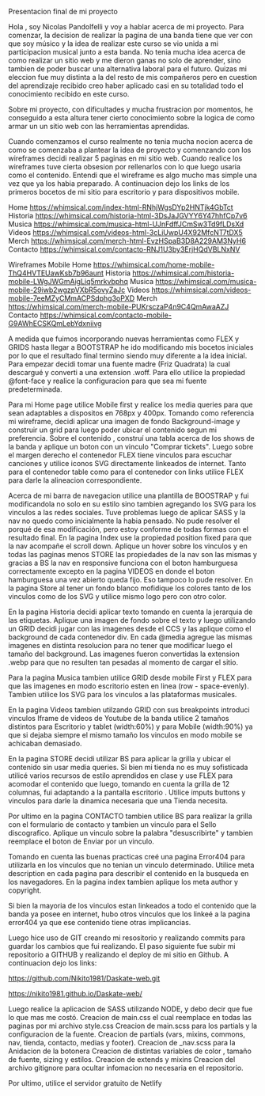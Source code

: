 Presentacion final de mi proyecto 

Hola , soy Nicolas Pandolfelli y voy a hablar acerca de mi proyecto. Para comenzar, la decision de realizar la pagina de una banda tiene que ver 
con que soy músico y la idea de realizar este curso se vio unida a mi participacion musical junto a esta banda. No tenia mucha idea acerca de como 
realizar un sitio web y me dieron ganas no solo de aprender, sino tambien de poder buscar una alternativa laboral para el futuro. Quizas mi eleccion 
fue muy distinta a la del resto de mis compañeros pero en cuestion del aprendizaje recibido creo haber aplicado casi en su totalidad todo el conocimiento
recibido en este curso. 

Sobre mi proyecto, con dificultades y mucha frustracion por momentos, he conseguido a esta altura tener cierto conocimiento sobre la logica de como armar un
un sitio web con las herramientas aprendidas. 

Cuando comenzamos el curso realmente no tenia mucha nocion acerca de como se comenzaba a plantear la idea de proyecto y comenzando con los wireframes 
decidi realizar 5 paginas en mi sitio web. Cuando realice los wireframes tuve cierta obsesion por rellenarlos con lo que luego usaria como el contenido. 
Entendi que el wireframe es algo mucho mas simple una vez que ya los habia preparado. A continuacion dejo los links de los primeros bocetos de mi sitio 
para escritorio y para dispositivos mobile.

Home
https://whimsical.com/index-html-RNhjWgsDYp2HNTjk4GbTct
Historia
https://whimsical.com/historia-html-3DsJaJGVYY6Y47hhfCp7v6
Musica
https://whimsical.com/musica-html-UJnFdffJCmSw3Td9fLDsXd
Videos
https://whimsical.com/videos-html-3cLiUwpU4X92MfcNT7tDX5
Merch
https://whimsical.com/merch-html-EvzHSpaB3D8A229AM3NyH6
Contacto
https://whimsical.com/contacto-RNJ1U3by3ErjHQdVBLNxNV

Wireframes Mobile
Home
https://whimsical.com/home-mobile-ThQ4HVTEUawKsb7b96aunt
Historia
https://whimsical.com/historia-mobile-LWgJWGmAigLiq5mrkvbphq
Musica
https://whimsical.com/musica-mobile-29iwb2wgzpVXbR5ovyZaJc
Videos
https://whimsical.com/videos-mobile-7eeMZyCMmACPSdphg3oPXD
Merch
https://whimsical.com/merch-mobile-PUKrsczaP4n9C4QmAwaAZJ
Contacto
https://whimsical.com/contacto-mobile-G9AWhECSKQmLebYdxniivg

A medida que fuimos incorporando nuevas herramientas como FLEX y GRIDS hasta llegar a BOOTSTRAP he ido modificando mis bocetos iniciales por lo que el 
resultado final termino siendo muy diferente a la idea inicial. 
Para empezar decidi tomar una fuente madre (Friz Quadrata) la cual descargué y converti a una extension .woff. Para ello utilice la propiedad @font-face
y realice la configuracion para que sea mi fuente predeterminada.

Para mi Home page utilice Mobile first y realice los media queries para que sean adaptables a dispositos en 768px y 400px. Tomando como referencia mi 
wireframe, decidi aplicar una imagen de fondo Background-image y construir un grid para luego poder ubicar el contenido segun mi preferencia. Sobre el
contenido , construí una tabla acerca de los shows de la banda y aplique un boton con un vinculo "Comprar tickets". Luego sobre el margen derecho el 
contenedor FLEX tiene vinculos para escuchar canciones y utilice iconos SVG directamente linkeados de internet. Tanto para el contenedor table como para
el contenedor con links utilice FLEX para darle la alineacion correspondiente. 

Acerca de mi barra de navegacion utilice una plantilla de BOOSTRAP y fui modificandola no solo en su estilo sino tambien agregando los SVG para los 
vinculos a las redes sociales. Tuve problemas luego de aplicar SASS y la nav no quedo como inicialmente la habia pensado. No pude resolver el porqué 
de esa modificación, pero estoy conforme de todas formas con el resultado final. En la pagina Index use la propiedad position fixed para que la nav 
acompañe el scroll down. Aplique un hover sobre los vinculos y en todas las paginas menos STORE las propiedades de la nav son las mismas y gracias a 
BS la nav en responsive funciona con el boton hamburguesa correctamente excepto en la pagina VIDEOS en donde el boton hamburguesa una vez abierto queda fijo. Eso tampoco lo pude resolver. En la pagina Store al tener un fondo blanco mofidique los
colores tanto de los vinculos como de los SVG y utilice mismo logo pero con otro color. 

En la pagina Historia decidi aplicar texto tomando en cuenta la jerarquia de las etiquetas. Aplique una imagen de fondo sobre el texto y luego utilizando un GRID decidi 
jugar con las imagenes desde el CCS y las aplique como el background de cada contenedor div. En cada @media agregue las mismas imagenes en distinta resolucion
para no tener que modificar luego el tamaño del background. Las imagenes fueron convertidas la extension .webp para que no resulten tan pesadas al momento de 
cargar el sitio. 

Para la pagina Musica tambien utilice GRID desde mobile First y FLEX para que las imagenes en modo escritorio esten en linea (row - space-evenly). Tambien 
utilice los SVG para los vinculos a las plataformas musicales. 

En la pagina Videos tambien utilzando GRID con sus breakpoints introduci vinculos Iframe de videos de Youtube de la banda utilice 2 tamaños distintos para 
Escritorio y tablet (width:60%) y para Mobile (width:90%) ya que si dejaba siempre el mismo tamaño los vinculos en modo mobile se achicaban demasiado. 

En la pagina STORE decidi utilizar BS para aplicar la grilla y ubicar el contenido sin usar media queries. Si bien mi tienda no es muy sofisticada utilicé
varios recursos de estilo aprendidos en clase y use FLEX para acomodar el contenido que luego, tomando en cuenta la grilla de 12 columnas, fui adaptando a 
la pantalla escritorio . Utilice imputs buttons y vinculos para darle la dinamica necesaria que una Tienda necesita. 

Por ultimo en la pagina CONTACTO tambien utilice BS para realizar la grilla con el formulario de contacto y tambien un vinculo para el Sello discografico. 
Aplique un vinculo sobre la palabra "desuscribirte" y tambien reemplace el boton de Enviar por un vinculo. 

Tomando en cuenta las buenas practicas creé una pagina Error404 para utilizarla en los vinculos que no tenian un vinculo determinado.
Utilice meta description en cada pagina para describir el contenido en la busqueda en los navegadores. En la pagina index tambien aplique los meta
author y copyright. 

Si bien la mayoria de los vinculos estan linkeados a todo el contenido que la banda ya posee en internet, hubo otros vinculos que los linkeé a la pagina error404 ya que ese contenido tiene otras implicancias. 

Luego hice uso de GIT creando mi resositorio y realizando commits para guardar los cambios que fui realizando. El paso siguiente fue subir mi repositorio a GITHUB y realizando el deploy de mi sitio en Github. A continuacion dejo los links:

https://github.com/Nikito1981/Daskate-web.git 

https://nikito1981.github.io/Daskate-web/

Luego realice la aplicacion de SASS utilizando NODE, y debo decir que fue lo que mas me costó. 
Creacion de main.css el cual reemplace en todas las paginas por mi archivo style.css 
Creacion de main.scss para los partials y la configuracion de la fuente.
Creacion de partials (vars, mixins, commons, nav, tienda, contacto, medias y footer).
Creacion de _nav.scss para la Anidacion de la botonera 
Creacion de distintas variables de color , tamaño de fuente, sizing y estilos. 
Creacion de extends y mixins 
Creacion del archivo gitignore para ocultar infomacion no necesaria en el repositorio. 

Por ultimo, utilice el servidor gratuito de Netlify 












